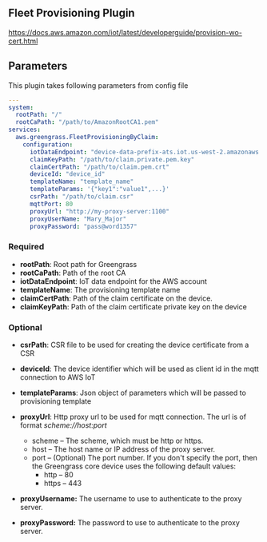 ## Fleet Provisioning Plugin

https://docs.aws.amazon.com/iot/latest/developerguide/provision-wo-cert.html

## Parameters

This plugin takes following parameters from config file

```yaml
---
system:
  rootPath: "/"
  rootCaPath: "/path/to/AmazonRootCA1.pem"
services:
  aws.greengrass.FleetProvisioningByClaim:
    configuration:
      iotDataEndpoint: "device-data-prefix-ats.iot.us-west-2.amazonaws.com"
      claimKeyPath: "/path/to/claim.private.pem.key"
      claimCertPath: "/path/to/claim.pem.crt"
      deviceId: "device_id"
      templateName: "template_name"
      templateParams: '{"key1":"value1",...}'
      csrPath: "/path/to/claim.csr"
      mqttPort: 80
      proxyUrl: "http://my-proxy-server:1100"
      proxyUserName: "Mary_Major"
      proxyPassword: "pass@word1357"
```

### Required

- **rootPath**: Root path for Greengrass
- **rootCaPath**: Path of the root CA
- **iotDataEndpoint**: IoT data endpoint for the AWS account
- **templateName**: The provisioning template name
- **claimCertPath**: Path of the claim certificate on the device.
- **claimKeyPath**: Path of the claim certificate private key on the device

### Optional

- **csrPath**: CSR file to be used for creating the device certificate from a
  CSR
- **deviceId**: The device identifier which will be used as client id in the
  mqtt connection to AWS IoT
- **templateParams**: Json object of parameters which will be passed to
  provisioning template
- **proxyUrl**: Http proxy url to be used for mqtt connection. The url is of
  format _scheme://host:port_

  - scheme – The scheme, which must be http or https.
  - host – The host name or IP address of the proxy server.
  - port – (Optional) The port number. If you don't specify the port, then the
    Greengrass core device uses the following default values:
    - http – 80
    - https – 443

- **proxyUsername:** The username to use to authenticate to the proxy server.
- **proxyPassword:** The password to use to authenticate to the proxy server.
